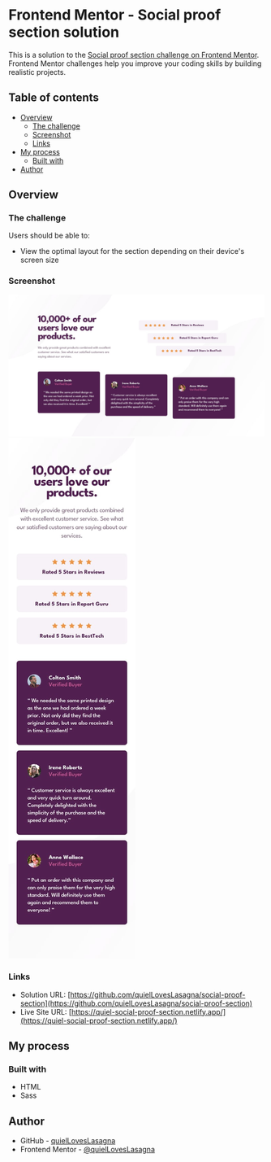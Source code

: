 # Frontend Mentor - Social proof section solution

This is a solution to the [Social proof section challenge on Frontend Mentor](https://www.frontendmentor.io/challenges/social-proof-section-6e0qTv_bA). Frontend Mentor challenges help you improve your coding skills by building realistic projects.

## Table of contents

- [Overview](#overview)
  - [The challenge](#the-challenge)
  - [Screenshot](#screenshot)
  - [Links](#links)
- [My process](#my-process)
  - [Built with](#built-with)
- [Author](#author)

## Overview

### The challenge

Users should be able to:

- View the optimal layout for the section depending on their device's screen size

### Screenshot

![Preview](./design/desktop-design.jpg)
![Preview](./design/mobile-design.jpg)

### Links

- Solution URL: [https://github.com/quielLovesLasagna/social-proof-section](https://github.com/quielLovesLasagna/social-proof-section)
- Live Site URL: [https://quiel-social-proof-section.netlify.app/](https://quiel-social-proof-section.netlify.app/)

## My process

### Built with

- HTML
- Sass

## Author

- GitHub - [quielLovesLasagna](https://github.com/quielLovesLasagna)
- Frontend Mentor - [@quielLovesLasagna](https://www.frontendmentor.io/profile/quielLovesLasagna)
